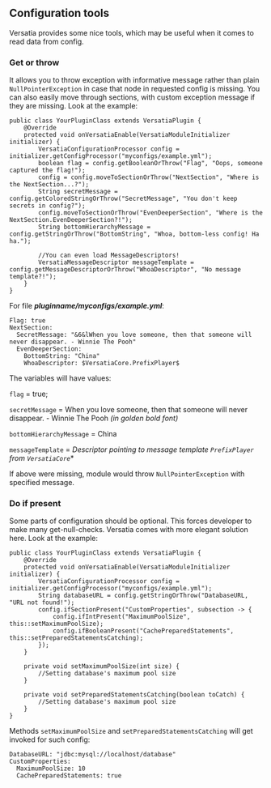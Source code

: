 ## Configuration tools

Versatia provides some nice tools, which may be useful when it comes to read data from config.

### Get or throw

It allows you to throw exception with informative message rather than plain `NullPointerException` in case that node in requested config is missing. You can also easily move through sections, with custom exception message if they are missing. Look at the example:

	public class YourPluginClass extends VersatiaPlugin {
		@Override
		protected void onVersatiaEnable(VersatiaModuleInitializer initializer) { 
			VersatiaConfigurationProcessor config = initializer.getConfigProcessor("myconfigs/example.yml");
			boolean flag = config.getBooleanOrThrow("Flag", "Oops, someone captured the flag!");
			config = config.moveToSectionOrThrow("NextSection", "Where is the NextSection...?");
			String secretMessage = config.getColoredStringOrThrow("SecretMessage", "You don't keep secrets in config?");
			config.moveToSectionOrThrow("EvenDeeperSection", "Where is the NextSection.EvenDeeperSection?!");
			String bottomHierarchyMessage = config.getStringOrThrow("BottomString", "Whoa, bottom-less config! Ha ha.");

			//You can even load MessageDescriptors!
			VersatiaMessageDescriptor messageTemplate = config.getMessageDescriptorOrThrow("WhoaDescriptor", "No message template?!");
		}
	}

For file ***pluginname/myconfigs/example.yml***:

    Flag: true
    NextSection:
      SecretMessage: "&6&lWhen you love someone, then that someone will never disappear. - Winnie The Pooh"
      EvenDeeperSection:
        BottomString: "China"
        WhoaDescriptor: $VersatiaCore.PrefixPlayer$

The variables will have values:

`flag` = true;

`secretMessage` = When you love someone, then that someone will never disappear. - 
Winnie The Pooh *(in golden bold font)*

`bottomHierarchyMessage` = China

`messageTemplate` = *Descriptor pointing to message template `PrefixPlayer` from `VersatiaCore`**

If above were missing, module would throw `NullPointerException` with specified message.

### Do if present

Some parts of configuration should be optional. This forces developer to make many get-null-checks.
Versatia comes with more elegant solution here. Look at the example:

	public class YourPluginClass extends VersatiaPlugin {
		@Override
		protected void onVersatiaEnable(VersatiaModuleInitializer initializer) { 
			VersatiaConfigurationProcessor config = initializer.getConfigProcessor("myconfigs/example.yml");
			String databaseURL = config.getStringOrThrow("DatabaseURL, "URL not found!");
			config.ifSectionPresent("CustomProperties", subsection -> {
				config.ifIntPresent("MaximumPoolSize", this::setMaximumPoolSize);
				config.ifBooleanPresent("CachePreparedStatements", this::setPreparedStatementsCatching);
			});
		}
		
		private void setMaximumPoolSize(int size) {
			//Setting database's maximum pool size
		}

		private void setPreparedStatementsCatching(boolean toCatch) {
			//Setting database's maximum pool size
		}
	}

Methods `setMaximumPoolSize` and `setPreparedStatementsCatching` will get invoked for such config:

    DatabaseURL: "jdbc:mysql://localhost/database"
    CustomProperties:
      MaximumPoolSize: 10
      CachePreparedStatements: true
